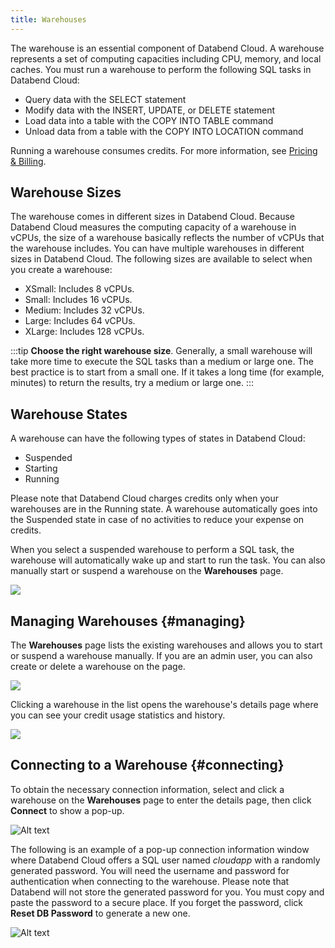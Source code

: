 ```yaml
---
title: Warehouses
---
```


The warehouse is an essential component of Databend Cloud. A warehouse represents a set of computing capacities including CPU, memory, and local caches. You must run a warehouse to perform the following SQL tasks in Databend Cloud:

- Query data with the SELECT statement
- Modify data with the INSERT, UPDATE, or DELETE statement
- Load data into a table with the COPY INTO TABLE command
- Unload data from a table with the COPY INTO LOCATION command

Running a warehouse consumes credits. For more information, see [Pricing & Billing](/guides/overview/editions/dc/pricing).

## Warehouse Sizes

The warehouse comes in different sizes in Databend Cloud. Because Databend Cloud measures the computing capacity of a warehouse in vCPUs, the size of a warehouse basically reflects the number of vCPUs that the warehouse includes. You can have multiple warehouses in different sizes in Databend Cloud. The following sizes are available to select when you create a warehouse:

- XSmall: Includes 8 vCPUs.
- Small: Includes 16 vCPUs.
- Medium: Includes 32 vCPUs.
- Large: Includes 64 vCPUs.
- XLarge: Includes 128 vCPUs.

:::tip
**Choose the right warehouse size**. Generally, a small warehouse will take more time to execute the SQL tasks than a medium or large one. The best practice is to start from a small one. If it takes a long time (for example, minutes) to return the results, try a medium or large one.
:::

## Warehouse States
A warehouse can have the following types of states in Databend Cloud:

- Suspended
- Starting
- Running

Please note that Databend Cloud charges credits only when your warehouses are in the Running state. A warehouse automatically goes into the Suspended state in case of no activities to reduce your expense on credits.

When you select a suspended warehouse to perform a SQL task, the warehouse will automatically wake up and start to run the task. You can also manually start or suspend a warehouse on the **Warehouses** page.

![](@site/static/img/documents/warehouses/states.jpg)


## Managing Warehouses {#managing}

The **Warehouses** page lists the existing warehouses and allows you to start or suspend a warehouse manually. If you are an admin user, you can also create or delete a warehouse on the page.

![](@site/static/img/documents/warehouses/warehouse-overview.png)

Clicking a warehouse in the list opens the warehouse's details page where you can see your credit usage statistics and history.

![](@site/static/img/documents/warehouses/warehouse-detail.png)

## Connecting to a Warehouse {#connecting}

To obtain the necessary connection information, select and click a warehouse on the **Warehouses** page to enter the details page, then click **Connect** to show a pop-up.

![Alt text](@site/static/img/documents/warehouses/connect-warehouse.png)

The following is an example of a pop-up connection information window where Databend Cloud offers a SQL user named *cloudapp* with a randomly generated password. You will need the username and password for authentication when connecting to the warehouse. Please note that Databend will not store the generated password for you. You must copy and paste the password to a secure place. If you forget the password, click **Reset DB Password** to generate a new one.

![Alt text](@site/static/img/documents/warehouses/connect-warehouse-2.png)
